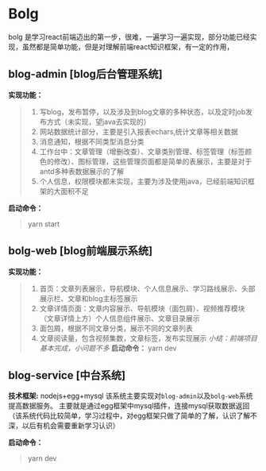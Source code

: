 # Bolg
bolg 是学习react前端迈出的第一步，很难，一遍学习一遍实现，部分功能已经实现，虽然都是简单功能，但是对理解前端react知识框架，有一定的作用，

## blog-admin [blog后台管理系统]
 **实现功能：**
 > 1. 写blog，发布暂停，以及涉及到blog文章的多种状态，以及定时job发布方式（未实现，望java去实现的）
 > 2. 网站数据统计部分，主要是引入报表echars,统计文章等相关数据
 > 3. 消息通知，根据不同类型消息分类
 > 4. 工作台中：文章管理（增删改查）、文章类别管理、标签管理（标签颜色的修改）、图标管理，这些管理页面都是简单的表展示，主要是对于antd多种表数据展示的了解
 > 5. 个人信息，权限模块都未实现，主要为涉及使用java，已经前端知识框架的大面积不足
 
 **启动命令：**
 > yarn start 

## bolg-web [blog前端展示系统]
**实现功能：**
> 1. 首页：文章列表展示，导航模块、个人信息展示、学习路线展示、头部展示栏、文章和blog主标签展示
> 2. 文章详情页面：文章内容展示、导航模块（面包屑）、视频推荐模块（文章详情上方）个人信息组件展示、文章目录展示
> 3. 面包屑，根据不同文章分类，展示不同的文章列表
> 4. 文章阅读量，包含视频集数，文章标签，发布实现展示
_小结：前端项目基本完成，小问题不多_
**启动命令：**
> yarn dev 

## blog-service [中台系统]
**技术框架:** nodejs+egg+mysql
该系统主要实现对`blog-admin`以及`bolg-web`系统提高数据服务。
主要就是通过egg框架中mysql插件，连接mysql获取数据返回
（该系统代码比较简单，学习过程中，对egg框架只做了简单的了解，认识了解不深，以后有机会需要重新学习认识）

**启动命令：**
> yarn dev 

